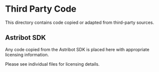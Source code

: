 # Third Party Code

This directory contains code copied or adapted from third-party sources.

## Astribot SDK

Any code copied from the Astribot SDK is placed here with appropriate licensing information.

Please see individual files for licensing details.

